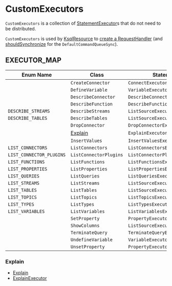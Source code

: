 # CustomExecutors

`CustomExecutors` is a collection of [StatementExecutor](StatementExecutor.md)s that do not need to be distributed.

`CustomExecutors` is used by [KsqlResource](KsqlResource.md) to [create a RequestHandler](KsqlResource.md#handler) (and [shouldSynchronize](KsqlResource.md#shouldSynchronize) for the `DefaultCommandQueueSync`).

## <span id="EXECUTOR_MAP"> EXECUTOR_MAP

Enum Name | Class | StatementExecutor
----------|-------|---------
                  | `CreateConnector` | `ConnectExecutor::execute`
                  | `DefineVariable` | `VariableExecutor::set`
                  | `DescribeConnector` | `DescribeConnectorExecutor::execute`
                  | `DescribeFunction` | `DescribeFunctionExecutor::execute`
 `DESCRIBE_STREAMS` | `DescribeStreams` | `ListSourceExecutor::describeStreams`
 `DESCRIBE_TABLES` | `DescribeTables` | `ListSourceExecutor::describeTables`
                  | `DropConnector` | `DropConnectorExecutor::execute`
                  | [Explain](#Explain) | `ExplainExecutor::execute`
                  | `InsertValues` | `InsertValuesExecutor::execute`
 `LIST_CONNECTORS` | `ListConnectors` | `ListConnectorsExecutor::execute`
 `LIST_CONNECTOR_PLUGINS` | `ListConnectorPlugins` | `ListConnectorPluginsExecutor::execute`
 `LIST_FUNCTIONS` | `ListFunctions` | `ListFunctionsExecutor::execute`
 `LIST_PROPERTIES` | `ListProperties` | `ListPropertiesExecutor::execute`
 `LIST_QUERIES` | `ListQueries` | `ListQueriesExecutor::execute`
 `LIST_STREAMS` | `ListStreams` | `ListSourceExecutor::streams`
 `LIST_TABLES` | `ListTables` | `ListSourceExecutor::tables`
 `LIST_TOPICS` | `ListTopics` | `ListTopicsExecutor::execute`
 `LIST_TYPES` | `ListTypes` | `ListTypesExecutor::execute`
 `LIST_VARIABLES` | `ListVariables` | `ListVariablesExecutor::execute`
                  | `SetProperty` | `PropertyExecutor::set`
                  | `ShowColumns` | `ListSourceExecutor::columns`
                  | `TerminateQuery` | `TerminateQueryExecutor::execute`
                  | `UndefineVariable` | `VariableExecutor::unset`
                  | `UnsetProperty` | `PropertyExecutor::unset`

### <span id="Explain"> Explain

* [Explain](../parser/Explain.md)
* [ExplainExecutor](ExplainExecutor.md)
